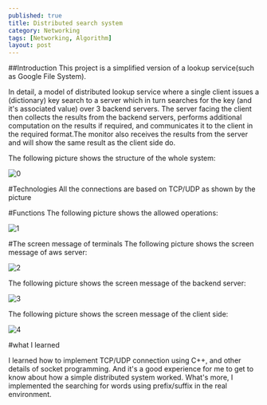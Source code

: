 ```yaml
---
published: true
title: Distributed search system
category: Networking
tags: [Networking, Algorithm]
layout: post
---
```


##Introduction
This project is a simplified version of a lookup service(such as Google File System). 

In detail, a model of distributed lookup service where a single client issues a (dictionary) key search to a server which in turn searches for the key (and it's associated value) over 3 backend servers. The server facing the client then collects the results from the backend servers, performs additional computation on the results if required, and communicates it to the client in the required format.The monitor also receives the results from the server and will show the same result as the client side do.

The following picture shows the structure of the whole system:

![0](https://raw.githubusercontent.com/BigExcavator/coldsrh233.github.io/master/_posts/image/%23Distributed_System/0.jpg)

#Technologies
All the connections are based on TCP/UDP as shown by the picture

#Functions
The following picture shows the allowed operations:

![1](https://raw.githubusercontent.com/BigExcavator/coldsrh233.github.io/master/_posts/image/%23Distributed_System/1.jpg)

#The screen message of terminals
The following picture shows the screen message of aws server:

![2](https://raw.githubusercontent.com/BigExcavator/coldsrh233.github.io/master/_posts/image/%23Distributed_System/2.jpg)

The following picture shows the screen message of the backend server:

![3](https://raw.githubusercontent.com/BigExcavator/coldsrh233.github.io/master/_posts/image/%23Distributed_System/3.jpg)

The following picture shows the screen message of the client side:

![4](https://raw.githubusercontent.com/BigExcavator/coldsrh233.github.io/master/_posts/image/%23Distributed_System/4.jpg)

#what I learned 

I learned how to implement TCP/UDP connection using C++, and other details of socket programming. And it's a good experience for me
to get to know about how a simple distributed system worked. What's more, I implemented the searching for words using prefix/suffix in 
the real environment.



